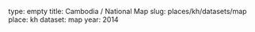 type: empty
title: Cambodia / National Map
slug: places/kh/datasets/map
place: kh
dataset: map
year: 2014
